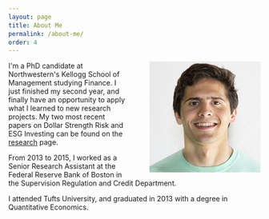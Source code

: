 ```yaml
---
layout: page
title: About Me
permalink: /about-me/
order: 4
---
```


<img src="/images/MC original.jpg"
style="float:right;margin-left:40px">

I'm a PhD candidate at Northwestern's Kellogg School of Management studying Finance.  I just finished my second year, and finally have an opportunity to apply what I learned to new research projects.  My two most recent papers on Dollar Strength Risk and ESG Investing can be found on the [research](http://marcosammon.com/research/) page.

From 2013 to 2015, I worked as a Senior Research Assistant at the Federal Reserve Bank of Boston in the Supervision Regulation and Credit Department.

I attended Tufts University, and graduated in 2013 with a degree in Quantitative Economics.
